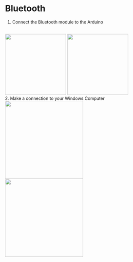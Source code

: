 <h1>Bluetooth</h1>

1. Connect the Bluetooth module to the Arduino
</br>

<img src="https://user-images.githubusercontent.com/36192933/50403079-0f083700-079c-11e9-9dce-93a2845a4af6.png" width="200">
<img src="https://user-images.githubusercontent.com/36192933/50403092-20e9da00-079c-11e9-82b2-93282343e959.jpg" width="200">
</br>
2. Make a connection to your Windows Computer 
</br>
<img src="https://user-images.githubusercontent.com/36192933/50403084-1596ae80-079c-11e9-8f40-d44d14632816.jpg" width="256">

<img src="https://user-images.githubusercontent.com/36192933/50403090-1deee980-079c-11e9-8846-6a5213d172cf.png" width="256">

